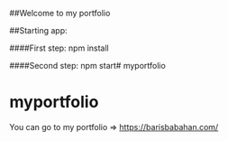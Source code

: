 ##Welcome to my portfolio

##Starting app:

####First step:
	npm install

####Second step:
	npm start# myportfolio
# myportfolio

You can go to my portfolio => https://barisbabahan.com/
